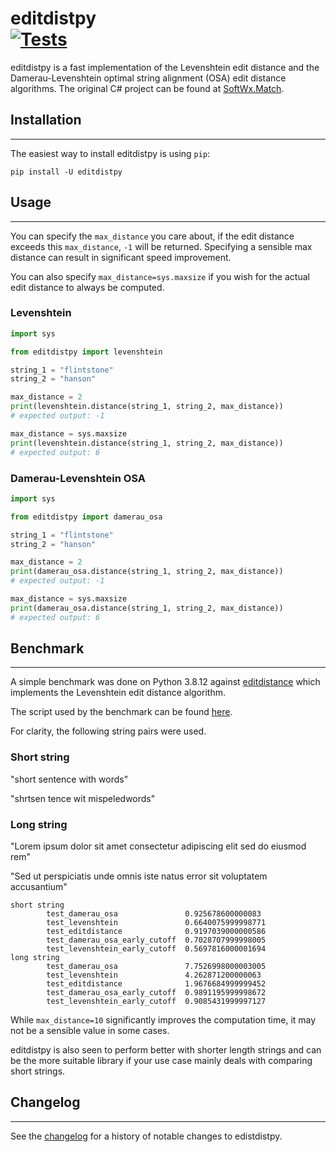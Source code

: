 editdistpy <br>
[![Tests](https://github.com/mammothb/editdistpy/actions/workflows/tests.yml/badge.svg)](https://github.com/mammothb/editdistpy/actions/workflows/tests.yml)
========

editdistpy is a fast implementation of the Levenshtein edit distance and
the Damerau-Levenshtein optimal string alignment (OSA) edit distance
algorithms. The original C# project can be found at [SoftWx.Match](https://github.com/softwx/SoftWx.Match).

## Installation
---------------

The easiest way to install editdistpy is using `pip`:
```
pip install -U editdistpy
```

## Usage
--------

You can specify the `max_distance` you care about, if the edit distance exceeds
this `max_distance`, `-1` will be returned. Specifying a sensible max distance
can result in significant speed improvement.

You can also specify `max_distance=sys.maxsize` if you wish for the actual edit
distance to always be computed.

### Levenshtein

```python
import sys

from editdistpy import levenshtein

string_1 = "flintstone"
string_2 = "hanson"

max_distance = 2
print(levenshtein.distance(string_1, string_2, max_distance))
# expected output: -1

max_distance = sys.maxsize
print(levenshtein.distance(string_1, string_2, max_distance))
# expected output: 6
```

### Damerau-Levenshtein OSA

```python
import sys

from editdistpy import damerau_osa

string_1 = "flintstone"
string_2 = "hanson"

max_distance = 2
print(damerau_osa.distance(string_1, string_2, max_distance))
# expected output: -1

max_distance = sys.maxsize
print(damerau_osa.distance(string_1, string_2, max_distance))
# expected output: 6
```

## Benchmark
------------

A simple benchmark was done on Python 3.8.12 against [editdistance](https://github.com/roy-ht/editdistance) which implements the Levenshtein edit distance
algorithm.

The script used by the benchmark can be found [here](https://github.com/mammothb/editdistpy/blob/master/tests/benchmarks.py).

For clarity, the following string pairs were used.

### Short string

"short sentence with words"

"shrtsen tence wit mispeledwords"

### Long string

"Lorem ipsum dolor sit amet consectetur adipiscing elit sed do eiusmod rem"

"Sed ut perspiciatis unde omnis iste natus error sit voluptatem accusantium"

```
short string
        test_damerau_osa               0.925678600000083
        test_levenshtein               0.6640075999998771
        test_editdistance              0.9197039000000586
        test_damerau_osa_early_cutoff  0.7028707999998005
        test_levenshtein_early_cutoff  0.5697816000001694
long string
        test_damerau_osa               7.7526998000003005
        test_levenshtein               4.262871200000063
        test_editdistance              1.9676684999999452
        test_damerau_osa_early_cutoff  0.9891195999998672
        test_levenshtein_early_cutoff  0.9085431999997127
```

While `max_distance=10` significantly improves the computation time, it may not
be a sensible value in some cases.

editdistpy is also seen to perform better with shorter length strings and can
be the more suitable library if your use case mainly deals with comparing short
strings.

## Changelog
------------

See the [changelog](https://github.com/mammothb/editdistpy/blob/master/CHANGELOG.md) for a history of notable changes to edistdistpy.
